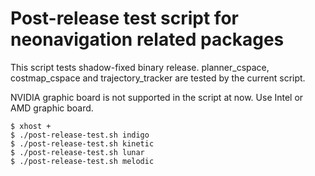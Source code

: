 # Post-release test script for neonavigation related packages

This script tests shadow-fixed binary release.
planner_cspace, costmap_cspace and trajectory_tracker are tested by the current script.

NVIDIA graphic board is not supported in the script at now.
Use Intel or AMD graphic board.

```shell
$ xhost +
$ ./post-release-test.sh indigo
$ ./post-release-test.sh kinetic
$ ./post-release-test.sh lunar
$ ./post-release-test.sh melodic
```
